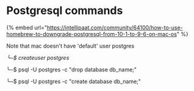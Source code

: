 # Postgresql commands

{% embed url="https://intellipaat.com/community/64100/how-to-use-homebrew-to-downgrade-postgresql-from-10-1-to-9-6-on-mac-os" %}

Note that mac doesn't have 'default' user postgres

_╰─$ createuser postgres_&#x20;

╰─$ psql -U postgres -c "drop database db\_name;"

╰─$ psql -U postgres -c "create database db\_name;"
